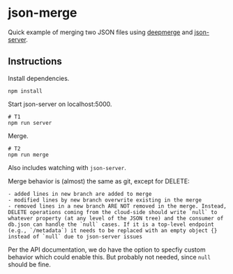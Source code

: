 # json-merge

Quick example of merging two JSON files using [deepmerge]() and [json-server]().


## Instructions


Install dependencies.
```
npm install
```

Start json-server on localhost:5000.
```
# T1
npm run server
```

Merge.
```
# T2
npm run merge
```





Also includes watching with `json-server`.

Merge behavior is (almost) the same as git, except for DELETE:

    - added lines in new branch are added to merge
    - modified lines by new branch overwrite existing in the merge
    - removed lines in a new branch ARE NOT removed in the merge. Instead, DELETE operations coming from the cloud-side should write `null` to whatever property (at any level of the JSON tree) and the consumer of db.json can handle the `null` cases. If it is a top-level endpoint (e.g., `/metadata`) it needs to be replaced with an empty object {} instead of `null` due to json-server issues

Per the API documentation, we do have the option to specfiy custom behavior which could enable this.
But probably not needed, since `null` should be fine.
